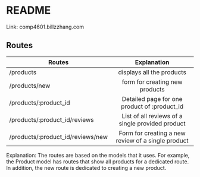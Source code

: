 # README

Link: comp4601.billzzhang.com


## Routes
| Routes        | Explanation                   |
|---------------| :----------------------------:|
|/products      | displays all the products     |
|/products/new  | form for creating new products|
|/products/:product_id| Detailed page for one product of :product_id|
|/products/:product_id/reviews | List of all reviews of a single provided product|
|/products/:product_id/reviews/new| Form for creating a new review of a single product|

Explanation: The routes are based on the models that it uses. For example, the Product model has routes that show all products for a dedicated route. In addition, the new route is dedicated to creating a new product.
